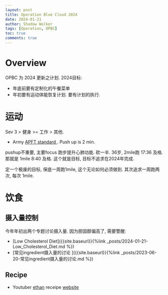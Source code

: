 ```yaml
---
layout: post
title: Operation Blue Cloud 2024
date: 2024-01-21
author: Shadow Walker
tags: [Operation, OPBC]
toc: true
comments: true
---
```


# Overview

OPBC 为 2024 更新之计划.  2024目标: 

- 年底前要有定制化的午餐菜单
- 年初要有运动体能恢复计划. 要有计划的执行. 

# 运动

Sev 3 > 健身 >= 工作 > 其他. 

- Army [APFT standard ](https://usarmybasic.com/army-physical-fitness/apft-standards/). Push up is 2 min. 

pushup不重要, 主要focus 跑步提升心肺功能. 砍一半. 36岁, 2mile跑 17:36 及格. 那就是  1mile 8:40 及格. 这个就是目标, 目标不追求在2024年完成. 

定一个极废的目标, 保底一周跑1mile, 这个无论如何必须做到. 其次追求一周跑两次, 每次 1mile. 

# 饮食

## 摄入量控制

今年年初出两个专题讨论摄入量. 因为胆固醇偏高了, 需要警醒: 

- [Low Cholesterol Diet]({{site.baseurl}}{%link _posts/2024-01-21-Low_Cholesterol_Diet.md %})
- [常见ingredient摄入量的讨论 ]({{site.baseurl}}{%link _posts/2023-06-20-常见ingredient摄入量的讨论.md %})


## Recipe

- Youtuber [ethan](https://www.youtube.com/watch?v=pnDblfMHHhs&t=28s) receipe [website](https://www.cookwell.com/discover)
